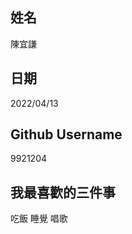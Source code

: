 姓名
----
陳宜謙

日期
----
2022/04/13

Github Username
---------------
9921204

我最喜歡的三件事
---------------
吃飯 睡覺 唱歌